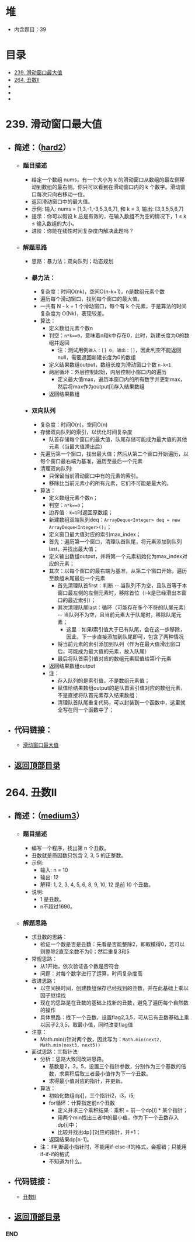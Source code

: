 # 堆
- 内含题目：39

# 目录
<!-- GFM-TOC -->
* [239. 滑动窗口最大值](#239-滑动窗口最大值)
* [264. 丑数II](#264-丑数ii)
* [](#)
* [](#)
* [](#)
<!-- GFM-TOC -->



# 239. 滑动窗口最大值
- ## 简述：（[hard2](https://github.com/anliux/PracticePool/blob/master/LeetCode/docs/hard2.md)）
  - ### 题目描述
    - 给定一个数组 nums，有一个大小为 k 的滑动窗口从数组的最左侧移动到数组的最右侧。你只可以看到在滑动窗口内的 k 个数字。滑动窗口每次只向右移动一位。
    - 返回滑动窗口中的最大值。
    - 示例: 输入: nums = [1,3,-1,-3,5,3,6,7], 和 k = 3, 输出: [3,3,5,5,6,7] 
    - 提示：你可以假设 k 总是有效的，在输入数组不为空的情况下，1 ≤ k ≤ 输入数组的大小。
    - 进阶：你能在线性时间复杂度内解决此题吗？
  - ### 解题思路
    - 思路：暴力法；双向队列；动态规划
    - ### 暴力法：
      - 复杂度：时间O(nk)，空间O(n-k+1)，n是数组元素个数
      - 遍历每个滑动窗口，找到每个窗口的最大值。
      - 一共有 N - k + 1 个滑动窗口，每个有 k 个元素，于是算法的时间复杂度为 O(Nk)，表现较差。
      - 算法：
        - 定义数组元素个数n
        - 判空：`n*k==0`，意味着n和k中存在0，此时，新建长度为0的数组并返回
          - 注：测试用例`输入：[] 0; 输出：[]`，因此判空不能返回null，需要返回新建长度为0的数组
        - 定义结果数组output，数组长度为滑动窗口个数 `n-k+1`
        - 两层循环：外层控制起始，内层控制小窗口内的遍历
          - 定义最大值max，遍历本窗口内的所有数字并更新max，然后将max作为output[i]存入结果数组
        - 返回结果数组
    - ### 双向队列
      - 复杂度：时间O(n)，空间O(n)
      - 存储双向队列的索引，以优化时间复杂度
        - 队首存储每个窗口的最大值，队尾存储可能成为最大值的其他元素（当最大值滑出后）
      - 先遍历第一个窗口，找出最大值；然后从第二个窗口开始遍历，以每个窗口最右端为基准，遍历至最后一个元素
      - 清理双向队列:
        - 只保留当前滑动窗口中有的元素的索引。
        - 移除比当前元素小的所有元素，它们不可能是最大的。
      - 算法：
        - 定义数组元素个数n；
        - 判空：`n*k==0`；
        - 边界值：`k=1`时返回原数组；
        - 新建数组双端队列deq：`ArrayDeque<Integer> deq = new ArrayDeque<Integer>();`；
        - 定义窗口最大值对应的索引max_index；
        - 首先：遍历第一个窗口，清理队首队尾，将元素添加到队列last，并找出最大值；
        - 定义输出数组output，并将第一个元素初始化为max_index对应的元素；
        - 其次：以每个窗口的最右端为基准，从第二个窗口开始，遍历至数组末尾最后一个元素
          - 首先清理队首first：判断 -- 当队列不为空，且队首等于本窗口最左侧的左侧元素时，移除首位（i-k是已经滑出本窗口的最近索引）；
          - 其次清理队尾last：循环（可能存在多个不符的队尾元素） -- 当队列不为空，且当前元素大于队尾时，移除队尾元素；
            - 这里：如果i索引值大于已有队尾，会在这一步移除，因此，下一步直接添加到队尾即可，包含了两种情况
          - 将当前元素的索引添加到队列（作为在最大值滑出窗口后，可能成为最大值的元素，放入队尾）
          - 最后将队首索引值对应的数组元素赋值给第i个元素
        - 返回结果数组output
        - 注：
          - 存入队列的是索引值，不是数组元素值；
          - 赋值给结果数组output的是队首索引值对应的数组元素，不是直接将队首元素存入结果数组；
          - 清理队首队尾重复代码，可以封装到一个函数中，这里就全写在同一个函数中了；
      
- ## 代码链接：
  - [滑动窗口最大值](https://github.com/anliux/PracticePool/blob/master/LeetCode/src/0239-sliding-window-maximum.java)

<!-- GFM-TOC -->
* ## [返回顶部目录](#目录)
<!-- GFM-TOC -->



# 264. 丑数II
- ## 简述：（[medium3](https://github.com/anliux/PracticePool/blob/master/LeetCode/docs/hard2.md)）
  - ### 题目描述
    - 编写一个程序，找出第 n 个丑数。
    - 丑数就是质因数只包含 2, 3, 5 的正整数。
    - 示例:
      - 输入: n = 10
      - 输出: 12
      - 解释: 1, 2, 3, 4, 5, 6, 8, 9, 10, 12 是前 10 个丑数。
    - 说明:   
      - 1 是丑数。
      - n不超过1690。
  - ### 解题思路
    - 求丑数的思路：
      - 验证一个数是否是丑数：先看是否能整除2，即取模得0，若可以则整除2直至余数不为0；然后重复3和5
    - 常规思路：
      - 从1开始，依次验证各个数是否符合
      - 问题：对每个数字进行了运算，时间复杂度高
    - 改进思路：
      - 以空间换时间，创建数组保存已经找到的丑数，并在此基础上乘以因子继续找
      - 现在的思路是在丑数的基础上找新的丑数，避免了遍历每个自然数的操作
      - 具体思路：找下一个丑数，设置flag2,3,5，可从已有丑数基础上乘以因子2,3,5，取最小值，同时改变flag值
    - 注意：
      - Math.min()针对两个数，因此写为：`Math.min(next2, Math.min(next3, next5))`
    - 面试思路：三指针法
      - 分析：思路大致同改进思路。
        - 基数是2，3，5，设置三个指针参数，分别作为三个基数的倍数，求乘积后取三者最小值作为下一个丑数。
        - 求得最小值对应的指针，并更新。
      - 算法：
        - 初始化数组dp[]，三个指针i2，i3，i5;
        - for循环：计算指定前n个丑数
          - 定义并求三个乘积结果：乘积 = 前一个dp[i] * 某个指针；
          - 用两个min找出三者中的最小值，作为下一个丑数存入dp[i]中；
          - 比较并找出dp[i]对应的指针，并+1；
        - 返回结果dp[n-1]。
      - 注：if判断最小指针时，不能用if-else-if的格式，会报错；只能用if-if-if的格式
        - 不知道为什么。

- ## 代码链接：
  - [丑数II](https://github.com/anliux/PracticePool/blob/master/LeetCode/src/0264-ugly-number-ii.java)

<!-- GFM-TOC -->
* ## [返回顶部目录](#目录)
<!-- GFM-TOC -->












### END
